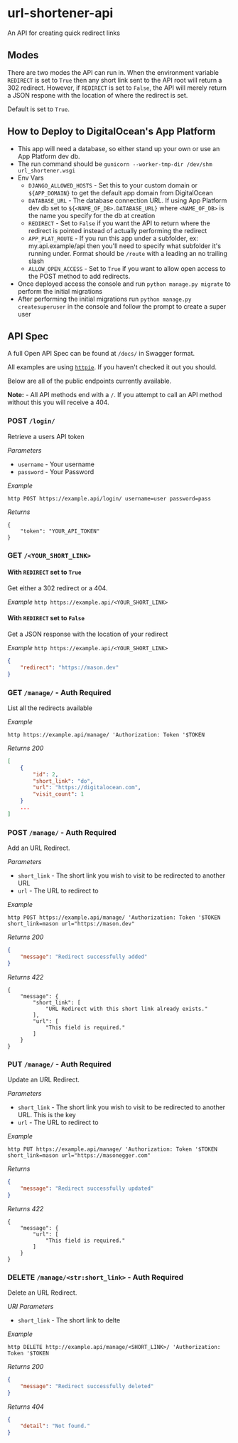 # url-shortener-api
An API for creating quick redirect links

## Modes
There are two modes the API can run in. When the environment variable `REDIRECT`
is set to `True` then any short link sent to the API root will return a 302 redirect.
However, if `REDIRECT` is set to `False`, the API will merely return a JSON respone
with the location of where the redirect is set.

Default is set to `True`.

## How to Deploy to DigitalOcean's App Platform

* This app will need a database, so either stand up your own or use an App Platform dev db.
* The run command should be `gunicorn --worker-tmp-dir /dev/shm url_shortener.wsgi`
* Env Vars
    * `DJANGO_ALLOWED_HOSTS` - Set this to your custom domain or `${APP_DOMAIN}` to get the default app domain from DigitalOcean
    * `DATABASE_URL` -  The database connection URL. If using App Platform dev db set to `${<NAME_OF_DB>.DATABASE_URL}` where `<NAME_OF_DB>` is the name you specify for the db at creation
    * `REDIRECT` - Set to `False` if you want the API to return where the redirect is pointed instead of actually performing the redirect
    * `APP_PLAT_ROUTE` - If you run this app under a subfolder, ex: my.api.example/api then you'll need to specify what subfolder it's running under. Format should be `/route` with a leading an no trailing slash
    * `ALLOW_OPEN_ACCESS` - Set to `True` if you want to allow open access to the POST method to add redirects. 
* Once deployed access the console and run `python manage.py migrate` to perform the initial migrations
* After performing the initial migrations run `python manage.py createsuperuser` in the console and follow the prompt to create a super user

## API Spec
A full Open API Spec can be found at `/docs/` in Swagger format.

All examples are using [`httpie`](https://httpie.org/). If you haven't checked 
it out you should.

Below are all of the public endpoints currently available.

**Note:** - All API methods end with a `/`. If you attempt to call an API method
without this you will receive a 404.


### POST `/login/`
Retrieve a users API token

*Parameters*

* `username` - Your username
* `password` - Your Password

*Example*

`http POST https://example.api/login/ username=user password=pass`

*Returns*

```
{
    "token": "YOUR_API_TOKEN"
}
```

### GET `/<YOUR_SHORT_LINK>`

#### With `REDIRECT` set to `True`

Get either a 302 redirect or a 404.

*Example*
`http https://example.api/<YOUR_SHORT_LINK>`

#### With `REDIRECT` set to `False`
Get a JSON response with the location of your redirect

*Example*
`http https://example.api/<YOUR_SHORT_LINK>`
```json
{
    "redirect": "https://mason.dev"
}
```

### GET `/manage/` - **Auth Required**
List all the redirects available

*Example*

`http https://example.api/manage/ 'Authorization: Token '$TOKEN` 

*Returns 200*
```json
[
    {
        "id": 2,
        "short_link": "do",
        "url": "https://digitalocean.com",
        "visit_count": 1
    }
    ...
]

```



### POST `/manage/` - **Auth Required**
Add an URL Redirect.

*Parameters*

* `short_link` - The short link you wish to visit to be redirected to another URL
* `url` - The URL to redirect to

*Example*

`http POST https://example.api/manage/ 'Authorization: Token '$TOKEN short_link=mason url="https://mason.dev"`

*Returns 200*
```json
{
    "message": "Redirect successfully added"
}
```

*Returns 422*
```
{
    "message": {
        "short_link": [
            "URL Redirect with this short link already exists."
        ],
        "url": [
            "This field is required."
        ]
    }
}
```

### PUT `/manage/` - **Auth Required**
Update an URL Redirect.

*Parameters*

* `short_link` - The short link you wish to visit to be redirected to another URL. This is the key
* `url` - The URL to redirect to 

*Example*

`http PUT https://example.api/manage/ 'Authorization: Token '$TOKEN short_link=mason url="https://masonegger.com"`

*Returns*
```json
{
    "message": "Redirect successfully updated"
}
```

*Returns 422*
```
{
    "message": {
        "url": [
            "This field is required."
        ]
    }
}
```

### DELETE `/manage/<str:short_link>` - **Auth Required**
Delete an URL Redirect.

*URI Parameters*

* `short_link` - The short link to delte

*Example*

`http DELETE http://example.api/manage/<SHORT_LINK>/ 'Authorization: Token '$TOKEN`

*Returns 200*
```json
{
    "message": "Redirect successfully deleted"
}
```

*Returns 404*
```json
{
    "detail": "Not found."
}
```
